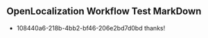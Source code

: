 ## OpenLocalization Workflow Test MarkDown
* 108440a6-218b-4bb2-bf46-206e2bd7d0bd thanks!

<!--HONumber=Jul16_HO2-->



